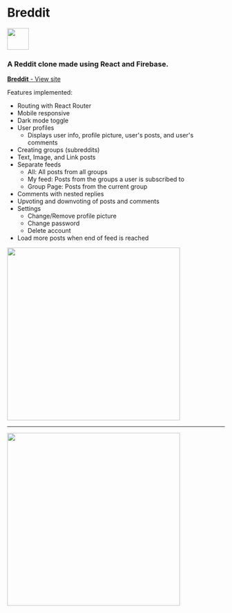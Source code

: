 # Breddit
<img src="https://raw.githubusercontent.com/sher-s7/reddit-clone/master/src/assets/bread-logo.png" width="50px" />

### A Reddit clone made using React and Firebase.

<a href="https://reddit-clone-a7ea1.web.app/" target="_blank" rel="noreferrer noopener"><b>Breddit</b> - View site</a>

Features implemented:
* Routing with React Router
* Mobile responsive
* Dark mode toggle
* User profiles
  - Displays user info, profile picture, user's posts, and user's comments
* Creating groups (subreddits)
* Text, Image, and Link posts
* Separate feeds
  - All: All posts from all groups
  - My feed: Posts from the groups a user is subscribed to
  - Group Page: Posts from the current group
* Comments with nested replies
* Upvoting and downvoting of posts and comments
* Settings
  - Change/Remove profile picture
  - Change password
  - Delete account
* Load more posts when end of feed is reached

 <img src="https://raw.githubusercontent.com/sher-s7/reddit-clone/master/readme-assets/bredditfeed.png" width="400"/>

---
  
 <img src="https://raw.githubusercontent.com/sher-s7/reddit-clone/master/readme-assets/bredditcomments.png" width="400"/>

